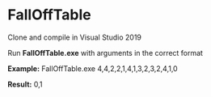 # FallOffTable

Clone and compile in Visual Studio 2019

Run **FallOffTable.exe** with arguments in the correct format

**Example:**
FallOffTable.exe 4,4,2,2,1,4,1,3,2,3,2,4,1,0

**Result:**
0,1
